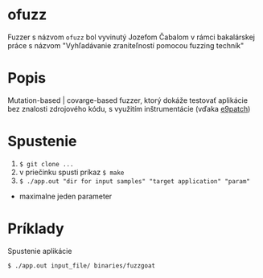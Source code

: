 # ofuzz

Fuzzer s názvom ```ofuzz``` bol vyvinutý Jozefom Čabalom v rámci bakalárskej práce s názvom "Vyhľadávanie zraniteľností pomocou fuzzing techník"

# Popis

Mutation-based | covarge-based fuzzer, ktorý dokáže testovať aplikácie bez znalosti zdrojového kódu, s využitím inštrumentácie (vďaka <a href="https://github.com/GJDuck/e9patch" target="_blank">e9patch</a>)

# Spustenie

1. ```$ git clone ...```
2. v priečinku spusti príkaz ```$ make```
3. ```$ ./app.out "dir for input samples" "target application" "param" ```

 * maximalne jeden parameter

# Príklady

Spustenie aplikácie
```shell
$ ./app.out input_file/ binaries/fuzzgoat
```

